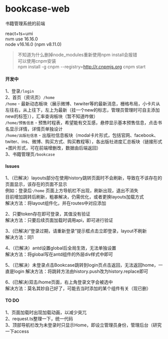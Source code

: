 <!--
 * @Author: Dihan Li lidihan@hyperchain.cn
 * @Date: 2022-08-26 10:20:27
 * @LastEditors: Dihan Li lidihan@hyperchain.cn
 * @LastEditTime: 2022-11-01 15:51:20
 * @FilePath: /bookcase-web/README.md
 * @Description: 这是默认设置,请设置`customMade`, 打开koroFileHeader查看配置 进行设置: https://github.com/OBKoro1/koro1FileHeader/wiki/%E9%85%8D%E7%BD%AE
-->
# bookcase-web
书籍管理系统的前端   

react+ts+umi   
nvm use 16.16.0   
node v16.16.0 (npm v8.11.0)   
>不知道为什么删掉node_modules重新使用npm install会报错   
>可以使用cnpm安装   
>npm install -g cnpm --registry=http://r.cnpmjs.org
>cnpm start   

#### 开发中  
1、登录`/login`      
2、首页（资讯页）`/home`   
`/home` - 最新动态板块（展示微博、twwiter等的最新消息，栅格布局，小卡片从左往右，从上往下，左上为最新（挂一个new的标志，管理员管理时可自主添加new的标签）），汇率查询板块（暂不知道咋做）   
`/home/预售信息` - 预售时程表，希望能有交互感，悬停显示基本预售信息，点击书名显示详情，详情页单独设计   
`/home/出版社信息` - 出版社信息板块（modal卡片形式，包括官网、facebook、twiter、ins、微博、购买方式、购买教程等），各出版社进度汇总板块（链接形式+图片形式，可在前端增删改，数据由后端返回）   
3、书籍管理页`/bookcase`   
#### Issues
1、（已解决）layouts部分在使用history跳转页面时不会刷新，导致在不该存在的页面显示，该存在的页面不显示   
例如：登录后·`/home`  页面上方导航栏不出现，刷新出现，退出不消失   
目前增加跳转后刷新，粗暴解决，仍需优化，或者更换layouts加载方式   
解决方法：将layout组件化，并在routes中对应添加   

2、只要token存在即可登录，其值没有验证   
解决方法：只要后续页面加载时调用api，即可进行验证   

3、(已解决)“登录过期，请重新登录”提示框点击立即登录，layout不刷新   
解决方法：同1   

4、（已解决）antd设置global后全局生效，无法单独设置   
解决方法：将global写在antd组件的外层div样式中即可   

5、（已解决）未登录点击Bookcase跳转到login页点击返回，无法返回home，一直是login
解决方法：将跳转方法由history.push改为history.replace即可

6、(已解决)双击/home页面，右上角登录文字会被选中   
解决方法：莫名其妙自己好了，可能去当时添加的某个组件有关（现已删）

#### TO DO
1、页面加载时出现加载动画，以减少突兀   
2、request.ts整理一下，统一代码     
3、顶部导航栏改为未登录时只显示Home，即设立管理员身份，管理后台（研究一下access

